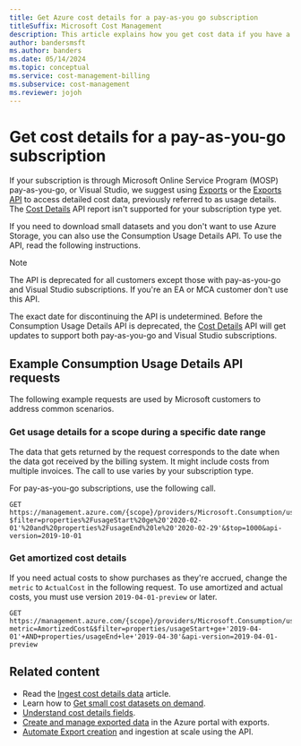 ```yaml
---
title: Get Azure cost details for a pay-as-you go subscription
titleSuffix: Microsoft Cost Management
description: This article explains how you get cost data if you have a MOSP pay-as-you-go subscription.
author: bandersmsft
ms.author: banders
ms.date: 05/14/2024
ms.topic: conceptual
ms.service: cost-management-billing
ms.subservice: cost-management
ms.reviewer: jojoh
---
```


# Get cost details for a pay-as-you-go subscription

If your subscription is through Microsoft Online Service Program (MOSP) pay-as-you-go, or Visual Studio, we suggest using [Exports](../costs/tutorial-export-acm-data.md) or the [Exports API](../costs/ingest-azure-usage-at-scale.md) to access detailed cost data, previously referred to as usage details. The [Cost Details](/rest/api/cost-management/generate-cost-details-report) API report isn't supported for your subscription type yet.

If you need to download small datasets and you don't want to use Azure Storage, you can also use the Consumption Usage Details API. To use the API, read the following instructions.

> [!NOTE]
> The API is deprecated for all customers except those with pay-as-you-go and Visual Studio subscriptions. If you're an EA or MCA customer don't use this API.

The exact date for discontinuing the API is undetermined. Before the Consumption Usage Details API is deprecated, the [Cost Details](/rest/api/cost-management/generate-cost-details-report) API will get updates to support both pay-as-you-go and Visual Studio subscriptions.

## Example Consumption Usage Details API requests

The following example requests are used by Microsoft customers to address common scenarios.

### Get usage details for a scope during a specific date range

The data that gets returned by the request corresponds to the date when the data got received by the billing system. It might include costs from multiple invoices. The call to use varies by your subscription type.

For pay-as-you-go subscriptions, use the following call.

```http
GET https://management.azure.com/{scope}/providers/Microsoft.Consumption/usageDetails?$filter=properties%2FusageStart%20ge%20'2020-02-01'%20and%20properties%2FusageEnd%20le%20'2020-02-29'&$top=1000&api-version=2019-10-01
```
### Get amortized cost details

If you need actual costs to show purchases as they're accrued, change the `metric` to `ActualCost` in the following request. To use amortized and actual costs, you must use version `2019-04-01-preview` or later.

```http
GET https://management.azure.com/{scope}/providers/Microsoft.Consumption/usageDetails?metric=AmortizedCost&$filter=properties/usageStart+ge+'2019-04-01'+AND+properties/usageEnd+le+'2019-04-30'&api-version=2019-04-01-preview
```

## Related content

- Read the [Ingest cost details data](automation-ingest-usage-details-overview.md) article.
- Learn how to [Get small cost datasets on demand](get-small-usage-datasets-on-demand.md).
- [Understand cost details fields](understand-usage-details-fields.md).
- [Create and manage exported data](../costs/tutorial-export-acm-data.md) in the Azure portal with exports.
- [Automate Export creation](../costs/ingest-azure-usage-at-scale.md) and ingestion at scale using the API.
